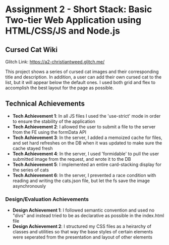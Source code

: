 Assignment 2 - Short Stack: Basic Two-tier Web Application using HTML/CSS/JS and Node.js  
===

## Cursed Cat Wiki
Glitch Link: https://a2-christiantweed.glitch.me/

This project shows a series of cursed cat images and their corresponding title and description. In addition, a user can add their own cursed cat to the list, but it will appear below the default ones. I used both grid and flex to accomplish the best layout for the page as possible. 

## Technical Achievements
- **Tech Achievement 1**: In all JS files I used the 'use-strict' mode in order to ensure the stability of the application
- **Tech Achievement 2**: I allowed the user to submit a file to the server from the FE using the formData API
- **Tech Achievement 3**: In the server, I added a memoized cache for files, and set hard refreshes on the DB when it was updated to make sure the cache stayed fresh
- **Tech Achievement 4**: In the server, I used 'formidable' to pull the user submitted image from the request, and wrote it to the DB
- **Tech Achievement 5**: I implemented an entire card-stacking display for the series of cats
- **Tech Achievement 6**: In the server, I prevented a race condition with reading and writing the cats.json file, but let the fs save the image asynchronously

### Design/Evaluation Achievements
- **Design Achievement 1**: I followed semantic convention and used no "divs" and instead tried to be as declarative as possible in the index.html file
- **Design Achievement 2**: I structured my CSS files as a heirarchy of classes and utilities so that way the base styles of certain elements were seperated from the presentation and layout of other elements

